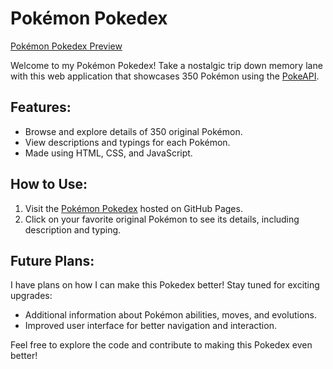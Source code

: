 # Pokémon Pokedex

[Pokémon Pokedex Preview]([link-to-your-project-image.jpg](https://lakshan-k.github.io/Pokemon-Pokedex/pokedex.html))

Welcome to my Pokémon Pokedex! Take a nostalgic trip down memory lane with this web application that showcases 350 Pokémon using the [PokeAPI](https://pokeapi.co/).

## Features:
- Browse and explore details of 350 original Pokémon.
- View descriptions and typings for each Pokémon.
- Made using HTML, CSS, and JavaScript.

## How to Use:
1. Visit the [Pokémon Pokedex](https://lakshan-k.github.io/Pokemon-Pokedex/pokedex.html) hosted on GitHub Pages.
2. Click on your favorite original Pokémon to see its details, including description and typing.

## Future Plans:
I have plans on how I can make this Pokedex better! Stay tuned for exciting upgrades:
- Additional information about Pokémon abilities, moves, and evolutions.
- Improved user interface for better navigation and interaction.

Feel free to explore the code and contribute to making this Pokedex even better!
